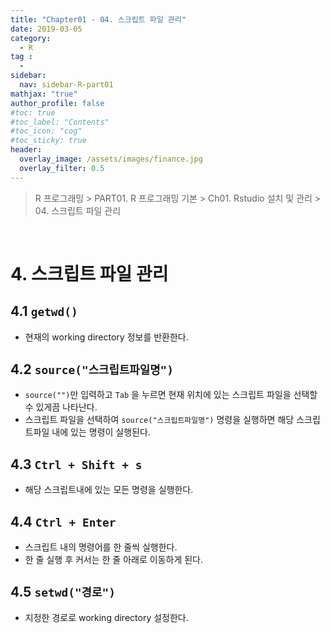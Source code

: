 ```yaml
---
title: "Chapter01 - 04. 스크립트 파일 관리"
date: 2019-03-05
category:
  - R
tag :
  -
sidebar:
  nav: sidebar-R-part01
mathjax: "true"
author_profile: false
#toc: true
#toc_label: "Contents"
#toc_icon: "cog"
#toc_sticky: true
header:
  overlay_image: /assets/images/finance.jpg
  overlay_filter: 0.5
---
```

> R 프로그래밍 > PART01. R 프로그래밍 기본 > Ch01. Rstudio 설치 및 관리 > 04. 스크립트 파일 관리

<br>

# 4. 스크립트 파일 관리

## 4.1 `getwd()`

- 현재의 working directory 정보를 반환한다.

## 4.2 `source("스크립트파일명")`

- `source("")`만 입력하고 `Tab` 을 누르면 현재 위치에 있는 스크립트 파일을 선택할 수 있게끔 나타난다.
- 스크립트 파일을 선택하여 `source("스크립트파일명")` 명령을 실행하면 해당 스크립트파일 내에 있는 명령이 실행된다.

## 4.3 `Ctrl + Shift + s`

- 해당 스크립트내에 있는 모든 명령을 실행한다.

## 4.4 `Ctrl + Enter`

- 스크립트 내의 명령어를 한 줄씩 실행한다.
- 한 줄 실행 후 커서는 한 줄 아래로 이동하게 된다.

## 4.5 `setwd("경로")`

- 지정한 경로로 working directory 설정한다.
